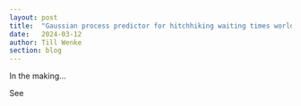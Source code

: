 ```yaml
---
layout: post
title:  "Gaussian process predictor for hitchhiking waiting times world-wide"
date:   2024-03-12
author: Till Wenke
section: blog
---
```


In the making...

See [](https://github.com/Hitchwiki/hitchmap-data/tree/main/visualization)
